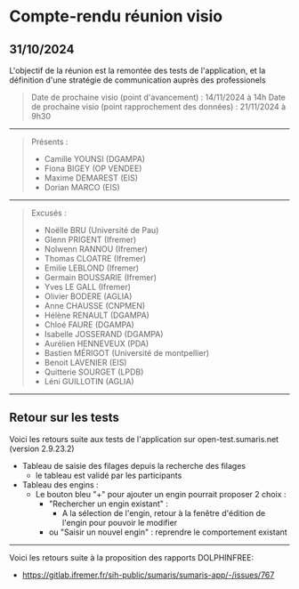 # Compte-rendu réunion visio
## 31/10/2024

L'objectif de la réunion est la remontée des tests de l'application,
et la définition d'une stratégie de communication auprès des professionels  

> Date de prochaine visio (point d'avancement) : 14/11/2024 à 14h
> Date de prochaine visio (point rapprochement des données) : 21/11/2024 à 9h30

---

> Présents :
>
> - Camille YOUNSI (DGAMPA)
> - Fiona BIGEY (OP VENDEE)
> - Maxime DEMAREST (EIS)
> - Dorian MARCO (EIS)

---

> Excusés :
>
> - Noëlle BRU (Université de Pau)
> - Glenn PRIGENT (Ifremer)
> - Nolwenn RANNOU (Ifremer)
> - Thomas CLOATRE (Ifremer)
> - Emilie LEBLOND (Ifremer)
> - Germain BOUSSARIE (Ifremer)
> - Yves LE GALL (Ifremer)
> - Olivier BODERE (AGLIA)
> - Anne CHAUSSE (CNPMEN)
> - Hélène RENAULT (DGAMPA)
> - Chloé FAURE (DGAMPA)
> - Isabelle JOSSERAND (DGAMPA)
> - Aurélien HENNEVEUX (PDA)
> - Bastien MÉRIGOT (Université de montpellier)
> - Benoit LAVENIER (EIS)
> - Quitterie SOURGET (LPDB)
> - Léni GUILLOTIN (AGLIA)

---
## Retour sur les tests

Voici les retours suite aux tests de l'application sur open-test.sumaris.net (version 2.9.23.2)
- Tableau de saisie des filages depuis la recherche des filages
  - le tableau est validé par les participants
- Tableau des engins :
  - Le bouton bleu "+" pour ajouter un engin pourrait proposer 2 choix :
    - "Rechercher un engin existant" :
      - A la sélection de l'engin, retour à la fenêtre d'édition de l'engin pour pouvoir le modifier
    - ou "Saisir un nouvel engin" : reprendre le comportement existant

---
Voici les retours suite à la proposition des rapports DOLPHINFREE:
- https://gitlab.ifremer.fr/sih-public/sumaris/sumaris-app/-/issues/767


